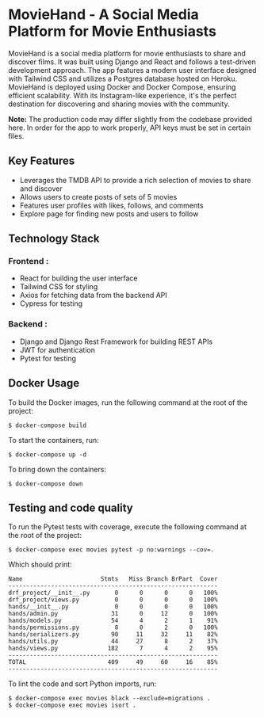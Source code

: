 # MovieHand - A Social Media Platform for Movie Enthusiasts
MovieHand is a social media platform for movie enthusiasts to share and discover films. It was built using Django and React and follows a test-driven development approach. The app features a modern user interface designed with Tailwind CSS and utilizes a Postgres database hosted on Heroku. MovieHand is deployed using Docker and Docker Compose, ensuring efficient scalability. With its Instagram-like experience, it's the perfect destination for discovering and sharing movies with the community.

**Note:** The production code may differ slightly from the codebase provided here. In order for the app to work properly, API keys must be set in certain files.

## Key Features

- Leverages the TMDB API to provide a rich selection of movies to share and discover
- Allows users to create posts of sets of 5 movies
- Features user profiles with likes, follows, and comments
- Explore page for finding new posts and users to follow

## Technology Stack

### Frontend :

- React for building the user interface
- Tailwind CSS for styling
- Axios for fetching data from the backend API
- Cypress for testing

### Backend : 

- Django and Django Rest Framework for building REST APIs
- JWT for authentication
- Pytest for testing

## Docker Usage

To build the Docker images, run the following command at the root of the project:
```
$ docker-compose build
```

To start the containers, run:
```
$ docker-compose up -d
```

To bring down the containers:
```
$ docker-compose down
```

## Testing and code quality

To run the Pytest tests with coverage, execute the following command at the root of the project:
```
$ docker-compose exec movies pytest -p no:warnings --cov=.
```

Which should print:
```
Name                      Stmts   Miss Branch BrPart  Cover
-----------------------------------------------------------
drf_project/__init__.py       0      0      0      0   100%
drf_project/views.py          0      0      0      0   100%
hands/__init__.py             0      0      0      0   100%
hands/admin.py               31      0     12      0   100%
hands/models.py              54      4      2      1    91%
hands/permissions.py          8      0      2      0   100%
hands/serializers.py         90     11     32     11    82%
hands/utils.py               44     27      8      2    37%
hands/views.py              182      7      4      2    95%
-----------------------------------------------------------
TOTAL                       409     49     60     16    85%
-----------------------------------------------------------
```

To lint the code and sort Python imports, run:
```
$ docker-compose exec movies black --exclude=migrations .
$ docker-compose exec movies isort .
```
